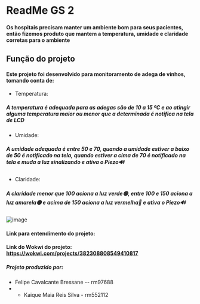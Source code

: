 # ReadMe GS 2 

#### Os hospitais precisam manter um ambiente bom para seus pacientes, então fizemos produto que mantem a temperatura, umidade e claridade corretas para o ambiente 

## Função do projeto 
#### Este projeto foi desenvolvido para monitoramento de adega de vinhos, tomando conta de:
+ Temperatura: 
##### A temperatura é adequada para as adegas são de 10 a 15 ºC e ao atingir alguma temperatura maior ou menor que a determinada é notifica na tela de LCD
+ Umidade:
##### A umidade adequada é entre 50 e 70, quando a umidade estiver a baixo de 50 é notificado na tela, quando estiver a cima de 70 é notificado na tela e muda a luz sinalizando e ativa o Piezo🔊
+ Claridade:
##### A claridade menor que 100 aciona a luz verde🟢, entre 100 e 150 aciona a luz amarela🟡 e acima de 150 aciona a luz vermelha🔴 e ativa o Piezo🔊 
![image](https://github.com/FeBressane/GS-2-Edge/assets/63418718/c02735a5-23fa-4735-b7f0-5814b38dfde9)
#### Link para entendimento do projeto: 
#### Link do Wokwi do projeto: https://wokwi.com/projects/382308808549410817
##### Projeto produzido por: 
+ Felipe Cavalcante Bressane -- rm97688
+ + Kaique Maia Reis Silva - rm552112
